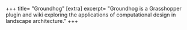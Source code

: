 +++
title=      "Groundhog"
[extra]
excerpt=    "Groundhog is a Grasshopper plugin and wiki exploring the applications of computational design in landscape architecture."
+++